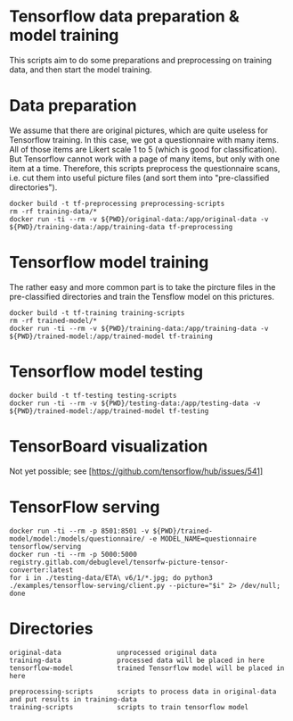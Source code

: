 # Tensorflow data preparation & model training

This scripts aim to do some preparations and preprocessing on training data, and then start the model training.

# Data preparation

We assume that there are original pictures, which are quite useless for Tensorflow training. In this case, we got a questionnaire with many items. All of those items are Likert scale 1 to 5 (which is good for classification). But Tensorflow cannot work with a page of many items, but only with one item at a time. Therefore, this scripts preprocess the questionnaire scans, i.e. cut them into useful picture files (and sort them into "pre-classified directories").

```
docker build -t tf-preprocessing preprocessing-scripts
rm -rf training-data/*
docker run -ti --rm -v ${PWD}/original-data:/app/original-data -v ${PWD}/training-data:/app/training-data tf-preprocessing
```

# Tensorflow model training

The rather easy and more common part is to take the pircture files in the pre-classified directories and train the Tensflow model on this prictures.

```
docker build -t tf-training training-scripts
rm -rf trained-model/*
docker run -ti --rm -v ${PWD}/training-data:/app/training-data -v ${PWD}/trained-model:/app/trained-model tf-training
```

# Tensorflow model testing

```
docker build -t tf-testing testing-scripts
docker run -ti --rm -v ${PWD}/testing-data:/app/testing-data -v ${PWD}/trained-model:/app/trained-model tf-testing
```

# TensorBoard visualization

Not yet possible; see [https://github.com/tensorflow/hub/issues/541]

# TensorFlow serving

```
docker run -ti --rm -p 8501:8501 -v ${PWD}/trained-model/model:/models/questionnaire/ -e MODEL_NAME=questionnaire tensorflow/serving
docker run -ti --rm -p 5000:5000 registry.gitlab.com/debuglevel/tensorfw-picture-tensor-converter:latest
for i in ./testing-data/ETA\ v6/1/*.jpg; do python3 ./examples/tensorflow-serving/client.py --picture="$i" 2> /dev/null; done
```

# Directories

```
original-data              unprocessed original data
training-data              processed data will be placed in here
tensorflow-model           trained Tensorflow model will be placed in here

preprocessing-scripts      scripts to process data in original-data and put results in training-data
training-scripts           scripts to train tensorflow model
```
